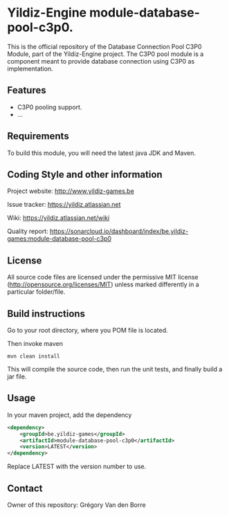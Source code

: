 # Yildiz-Engine module-database-pool-c3p0.

This is the official repository of the Database Connection Pool C3P0 Module, part of the Yildiz-Engine project.
The C3P0 pool module is a component meant to provide database connection using C3P0 as implementation.

## Features

* C3P0 pooling support.
* ...

## Requirements

To build this module, you will need the latest java JDK and Maven.

## Coding Style and other information

Project website:
http://www.yildiz-games.be

Issue tracker:
https://yildiz.atlassian.net

Wiki:
https://yildiz.atlassian.net/wiki

Quality report:
https://sonarcloud.io/dashboard/index/be.yildiz-games:module-database-pool-c3p0

## License

All source code files are licensed under the permissive MIT license
(http://opensource.org/licenses/MIT) unless marked differently in a particular folder/file.

## Build instructions

Go to your root directory, where you POM file is located.

Then invoke maven

	mvn clean install

This will compile the source code, then run the unit tests, and finally build a jar file.

## Usage

In your maven project, add the dependency

```xml
<dependency>
    <groupId>be.yildiz-games</groupId>
    <artifactId>module-database-pool-c3p0</artifactId>
    <version>LATEST</version>
</dependency>
```
Replace LATEST with the version number to use.

## Contact
Owner of this repository: Grégory Van den Borre